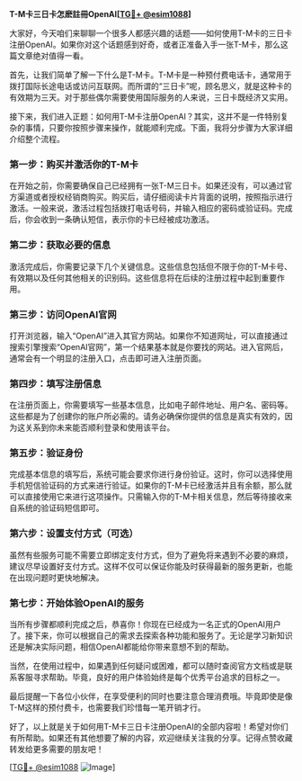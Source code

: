 **T-M卡三日卡怎麽註冊OpenAI[[TG💪+ @esim1088](https://t.me/s/esim1088)]**

大家好，今天咱们来聊聊一个很多人都感兴趣的话题——如何使用T-M卡的三日卡注册OpenAI。如果你对这个话题感到好奇，或者正准备入手一张T-M卡，那么这篇文章绝对值得一看。

首先，让我们简单了解一下什么是T-M卡。T-M卡是一种预付费电话卡，通常用于拨打国际长途电话或访问互联网。而所谓的“三日卡”呢，顾名思义，就是这种卡的有效期为三天。对于那些偶尔需要使用国际服务的人来说，三日卡既经济又实用。

接下来，我们进入正题：如何用T-M卡注册OpenAI？其实，这并不是一件特别复杂的事情，只要你按照步骤来操作，就能顺利完成。下面，我将分步骤为大家详细介绍整个流程。

### 第一步：购买并激活你的T-M卡

在开始之前，你需要确保自己已经拥有一张T-M三日卡。如果还没有，可以通过官方渠道或者授权经销商购买。购买后，请仔细阅读卡片背面的说明，按照指示进行激活。一般来说，激活过程包括拨打电话号码，并输入相应的密码或验证码。完成后，你会收到一条确认短信，表示你的卡已经被成功激活。

### 第二步：获取必要的信息

激活完成后，你需要记录下几个关键信息。这些信息包括但不限于你的T-M卡号、有效期以及任何其他相关的识别码。这些信息将在后续的注册过程中起到重要作用。

### 第三步：访问OpenAI官网

打开浏览器，输入“OpenAI”进入其官方网站。如果你不知道网址，可以直接通过搜索引擎搜索“OpenAI官网”，第一个结果基本就是你要找的网站。进入官网后，通常会有一个明显的注册入口，点击即可进入注册页面。

### 第四步：填写注册信息

在注册页面上，你需要填写一些基本信息，比如电子邮件地址、用户名、密码等。这些都是为了创建你的账户所必需的。请务必确保你提供的信息是真实有效的，因为这关系到你未来能否顺利登录和使用该平台。

### 第五步：验证身份

完成基本信息的填写后，系统可能会要求你进行身份验证。这时，你可以选择使用手机短信验证码的方式来进行验证。如果你的T-M卡已经激活并且有余额，那么就可以直接使用它来进行这项操作。只需输入你的T-M卡相关信息，然后等待接收来自系统的验证码短信即可。

### 第六步：设置支付方式（可选）

虽然有些服务可能不需要立即绑定支付方式，但为了避免将来遇到不必要的麻烦，建议尽早设置好支付方式。这样不仅可以保证你能及时获得最新的服务更新，也能在出现问题时更快地解决。

### 第七步：开始体验OpenAI的服务

当所有步骤都顺利完成之后，恭喜你！你现在已经成为一名正式的OpenAI用户了。接下来，你可以根据自己的需求去探索各种功能和服务了。无论是学习新知识还是解决实际问题，相信OpenAI都能给你带来意想不到的帮助。

当然，在使用过程中，如果遇到任何疑问或困难，都可以随时查阅官方文档或是联系客服寻求帮助。毕竟，良好的用户体验始终是每个优秀平台追求的目标之一。

最后提醒一下各位小伙伴，在享受便利的同时也要注意合理消费哦。毕竟即使是像T-M这样的预付费卡，也需要我们珍惜每一笔开销才行。

好了，以上就是关于如何用T-M卡三日卡注册OpenAI的全部内容啦！希望对你们有所帮助。如果还有其他想要了解的内容，欢迎继续关注我的分享。记得点赞收藏转发给更多需要的朋友吧！

[[TG💪+ @esim1088](https://t.me/s/esim1088) ![Image](https://i.postimg.cc/4NQfJmqS/Snipaste-2025-05-13-00-14-12.png)]